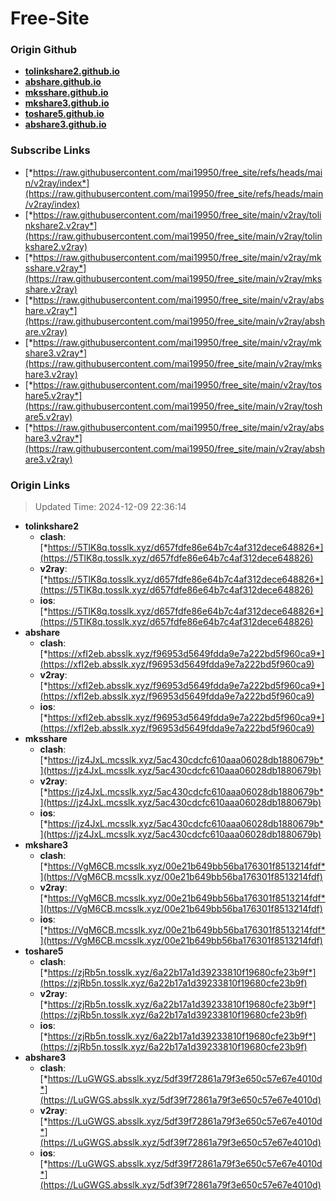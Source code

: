 # Free-Site

### Origin Github

- [**tolinkshare2.github.io**](https://github.com/tolinkshare2/tolinkshare2.github.io)
- [**abshare.github.io**](https://github.com/abshare/abshare.github.io)
- [**mksshare.github.io**](https://github.com/mksshare/mksshare.github.io)
- [**mkshare3.github.io**](https://github.com/mkshare3/mkshare3.github.io)
- [**toshare5.github.io**](https://github.com/toshare5/toshare5.github.io)
- [**abshare3.github.io**](https://github.com/abshare3/abshare3.github.io)

### Subscribe Links

- [*https://raw.githubusercontent.com/mai19950/free_site/refs/heads/main/v2ray/index*](https://raw.githubusercontent.com/mai19950/free_site/refs/heads/main/v2ray/index)
- [*https://raw.githubusercontent.com/mai19950/free_site/main/v2ray/tolinkshare2.v2ray*](https://raw.githubusercontent.com/mai19950/free_site/main/v2ray/tolinkshare2.v2ray)
- [*https://raw.githubusercontent.com/mai19950/free_site/main/v2ray/mksshare.v2ray*](https://raw.githubusercontent.com/mai19950/free_site/main/v2ray/mksshare.v2ray)
- [*https://raw.githubusercontent.com/mai19950/free_site/main/v2ray/abshare.v2ray*](https://raw.githubusercontent.com/mai19950/free_site/main/v2ray/abshare.v2ray)
- [*https://raw.githubusercontent.com/mai19950/free_site/main/v2ray/mkshare3.v2ray*](https://raw.githubusercontent.com/mai19950/free_site/main/v2ray/mkshare3.v2ray)
- [*https://raw.githubusercontent.com/mai19950/free_site/main/v2ray/toshare5.v2ray*](https://raw.githubusercontent.com/mai19950/free_site/main/v2ray/toshare5.v2ray)
- [*https://raw.githubusercontent.com/mai19950/free_site/main/v2ray/abshare3.v2ray*](https://raw.githubusercontent.com/mai19950/free_site/main/v2ray/abshare3.v2ray)

### Origin Links

> Updated Time: 2024-12-09 22:36:14

- **tolinkshare2**
  - **clash**: [*https://5TlK8q.tosslk.xyz/d657fdfe86e64b7c4af312dece648826*](https://5TlK8q.tosslk.xyz/d657fdfe86e64b7c4af312dece648826)
  - **v2ray**: [*https://5TlK8q.tosslk.xyz/d657fdfe86e64b7c4af312dece648826*](https://5TlK8q.tosslk.xyz/d657fdfe86e64b7c4af312dece648826)
  - **ios**: [*https://5TlK8q.tosslk.xyz/d657fdfe86e64b7c4af312dece648826*](https://5TlK8q.tosslk.xyz/d657fdfe86e64b7c4af312dece648826)
- **abshare**
  - **clash**: [*https://xfI2eb.absslk.xyz/f96953d5649fdda9e7a222bd5f960ca9*](https://xfI2eb.absslk.xyz/f96953d5649fdda9e7a222bd5f960ca9)
  - **v2ray**: [*https://xfI2eb.absslk.xyz/f96953d5649fdda9e7a222bd5f960ca9*](https://xfI2eb.absslk.xyz/f96953d5649fdda9e7a222bd5f960ca9)
  - **ios**: [*https://xfI2eb.absslk.xyz/f96953d5649fdda9e7a222bd5f960ca9*](https://xfI2eb.absslk.xyz/f96953d5649fdda9e7a222bd5f960ca9)
- **mksshare**
  - **clash**: [*https://jz4JxL.mcsslk.xyz/5ac430cdcfc610aaa06028db1880679b*](https://jz4JxL.mcsslk.xyz/5ac430cdcfc610aaa06028db1880679b)
  - **v2ray**: [*https://jz4JxL.mcsslk.xyz/5ac430cdcfc610aaa06028db1880679b*](https://jz4JxL.mcsslk.xyz/5ac430cdcfc610aaa06028db1880679b)
  - **ios**: [*https://jz4JxL.mcsslk.xyz/5ac430cdcfc610aaa06028db1880679b*](https://jz4JxL.mcsslk.xyz/5ac430cdcfc610aaa06028db1880679b)
- **mkshare3**
  - **clash**: [*https://VgM6CB.mcsslk.xyz/00e21b649bb56ba176301f8513214fdf*](https://VgM6CB.mcsslk.xyz/00e21b649bb56ba176301f8513214fdf)
  - **v2ray**: [*https://VgM6CB.mcsslk.xyz/00e21b649bb56ba176301f8513214fdf*](https://VgM6CB.mcsslk.xyz/00e21b649bb56ba176301f8513214fdf)
  - **ios**: [*https://VgM6CB.mcsslk.xyz/00e21b649bb56ba176301f8513214fdf*](https://VgM6CB.mcsslk.xyz/00e21b649bb56ba176301f8513214fdf)
- **toshare5**
  - **clash**: [*https://zjRb5n.tosslk.xyz/6a22b17a1d39233810f19680cfe23b9f*](https://zjRb5n.tosslk.xyz/6a22b17a1d39233810f19680cfe23b9f)
  - **v2ray**: [*https://zjRb5n.tosslk.xyz/6a22b17a1d39233810f19680cfe23b9f*](https://zjRb5n.tosslk.xyz/6a22b17a1d39233810f19680cfe23b9f)
  - **ios**: [*https://zjRb5n.tosslk.xyz/6a22b17a1d39233810f19680cfe23b9f*](https://zjRb5n.tosslk.xyz/6a22b17a1d39233810f19680cfe23b9f)
- **abshare3**
  - **clash**: [*https://LuGWGS.absslk.xyz/5df39f72861a79f3e650c57e67e4010d*](https://LuGWGS.absslk.xyz/5df39f72861a79f3e650c57e67e4010d)
  - **v2ray**: [*https://LuGWGS.absslk.xyz/5df39f72861a79f3e650c57e67e4010d*](https://LuGWGS.absslk.xyz/5df39f72861a79f3e650c57e67e4010d)
  - **ios**: [*https://LuGWGS.absslk.xyz/5df39f72861a79f3e650c57e67e4010d*](https://LuGWGS.absslk.xyz/5df39f72861a79f3e650c57e67e4010d)
